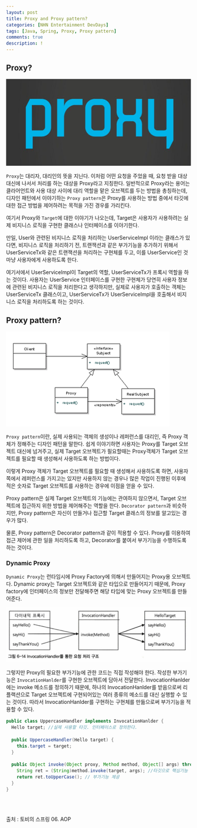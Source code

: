 ```yaml
---
layout: post
title: Proxy and Proxy pattern?
categories: [NHN Entertainment DevDays]
tags: [Java, Spring, Proxy, Proxy pattern]
comments: true
description: !
---
```


## Proxy? ##

![Proxy](https://github.com/plus4070/plus4070.github.io/blob/master/img/2017-02-18-Proxy/Proxy.png?raw=true)

`Proxy`는 대리자, 대리인의 뜻을 지닌다. 이처럼 어떤 요청을 주었을 때, 요청 받을 대상 대신에 나서서 처리를 하는 대상을 Proxy라고 지칭한다. 일반적으로 Proxy라는 용어는 클라어언트와 사용 대상 사이에 대리 역할을 맡은 오브젝트를 두는 방법을 총칭하는데, 디자인 패턴에서 이야기하는 `Proxy pattern`은 Proxy를 사용하는 방법 중에서 타깃에 대한 접근 방법을 제어하려는 목적을 가진 경우를 가리킨다.

여기서 Proxy와 `Target`에 대한 이야기가 나오는데, Target은 사용자가 사용하려는 실제 비지니스 로직을 구현한 클래스나 인터페이스를 이야기한다.

만일, User와 관련된 비지니스 로직을 처리하는 UserServiceImpl 이라는 클래스가 있다면, 비지니스 로직을 처리하기 전, 트랜잭션과 같은 부가기능을 추가하기 위해서 UserServiceTx와 같은 트랜잭션을 처리하는 구현체를 두고, 이를 UserService인 것 마냥 사용자에게 사용하도록 한다.

여기서에서 UserServiceImpl이 Target의 역할, UserServiceTx가 프록시 역할을 하는 것이다. 사용자는 UserService 인터페이스를 구현한 구현체가 당연히 사용자 정보에 관련된 비지니스 로직을 처리한다고 생각하지만, 실제로 사용자가 호출하는 객체는 UserServiceTx 클래스이고, UserServiceTx가 UserServiceImpl을 호출해서 비지니스 로직을 처리하도록 하는 것이다.

## Proxy pattern? ##

![ProxyPattern](https://github.com/plus4070/plus4070.github.io/blob/master/img/2017-02-18-Proxy/Proxy_Pattern.png?raw=true)

`Proxy pattern`이란, 실제 사용되는 객체의 생성이나 레퍼런스를 대리인, 즉 Proxy 객체가 정해주는 디자인 패턴을 말한다. 쉽게 이야기하면 사용자는 Proxy를 Target 오브젝트 대신에 넘겨주고, 실제 Target 오브젝트가 필요할때는 Proxy객체가 Target 오브젝트를 필요할 때 생성해서 사용하도록 하는 방법이다.

이렇게 Proxy 객체가 Target 오브젝트를 필요할 때 생성해서 사용하도록 하면, 사용자 쪽에서 레퍼런스를 가지고는 있지만 사용하지 않는 경우나 많은 작업이 진행된 이후에 적은 숫자로 Target 오브젝트를 사용하는 경우에 이점을 얻을 수 있다.

Proxy pattern은 실제 Target 오브젝트의 기능에는 관여하지 않으면서, Target 오브젝트에 접근하지 위한 방법을 제어해주는 역할을 한다. `Decorator pattern`과 비슷하지만, Proxy pattern은 자신이 만들거나 접근할 Target 클래스의 정보를 알고있는 경우가 많다.

 물론, Proxy pattern은 Decorator pattern과 같이 적용할 수 있다. Proxy를 이용하여 접근 제어에 관한 일을 처리하도록 하고, Decorator를 붙여서 부가기능을 수행하도록 하는 것이다.


### Dynamic Proxy ###

`Dynamic Proxy`는 런타임시에 Proxy Factory에 의해서 만들어지는 Proxy용 오브젝트다. Dynamic proxy는 Target 오브젝트와 같은 타입으로 만들어지기 때문에, Proxy factory에 인터페이스의 정보만 전달해주면 해당 타입에 맞는 Proxy 오브젝트를 만들어준다.

![InvocationHanlder](https://github.com/plus4070/plus4070.github.io/blob/master/img/2017-02-18-Proxy/invocation_handler.png?raw=true)

그렇지만 Proxy의 필요한 부가기능에 관한 코드는 직접 작성해야 한다. 작성한 부가기능은 `InvocationHanlder`를 구현한 오브젝트에 담아서 전달한다. InvocationHanlder에는 invoke 메소드를 정의하기 때문에, 하나의 InvocationHanlder를 받음으로써 리플랙션으로 Target 오브젝트에 구현되어있는 여러 종류의 메소드를 대신 실행할 수 있는 것이다. 따라서 InvocationHanlder를 구현하는 구현체를 만듦으로써 부가기능을 적용할 수 있다.

```java
public class UppercaseHandler implements InvocationHanlder {
  Hello target; //실제 사용할 타깃. 인터페이스로 정의한다.

  public UppercaseHandler(Hello target) {
    this.target = target;
  }

  public Object invoke(Object proxy, Method method, Object[] args) throws Throwable { //InvocationHanlder에 정의되어있는 메소드. 부가기능을 직접 구현하는 부분으로 사용된다.
    String ret = (String)method.invoke(target, args); //타깃으로 핵심기능 위임.
    return ret.toUpperCase(); // 부가기능 제공
  }
}
```

<br><br>

출처 : 토비의 스프링 06. AOP
